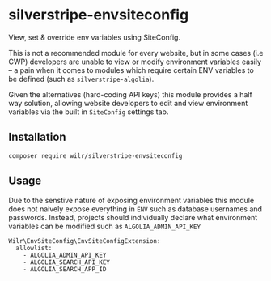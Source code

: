 # silverstripe-envsiteconfig

View, set &amp; override env variables using SiteConfig.

This is not a recommended module for every website, but in some cases (i.e CWP) developers are unable to view or modify
environment variables easily – a pain when it comes to modules which require certain ENV variables to be defined
(such as `silverstripe-algolia`).

Given the alternatives (hard-coding API keys) this module provides a half way solution, allowing website developers to
edit and view environment variables via the built in `SiteConfig` settings tab.

## Installation

```
composer require wilr/silverstripe-envsiteconfig
```

## Usage

Due to the senstive nature of exposing environment variables this module does not naively expose everything in `ENV`
such as database usernames and passwords. Instead, projects should individually declare what environment variables can
be modified such as `ALGOLIA_ADMIN_API_KEY`

```
Wilr\EnvSiteConfig\EnvSiteConfigExtension:
  allowlist:
    - ALGOLIA_ADMIN_API_KEY
    - ALGOLIA_SEARCH_API_KEY
    - ALGOLIA_SEARCH_APP_ID
```
